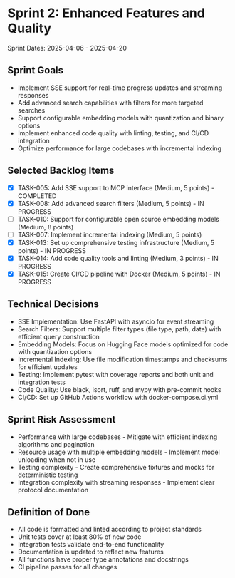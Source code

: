 # Sprint 2: Enhanced Features and Quality

Sprint Dates: 2025-04-06 - 2025-04-20

## Sprint Goals
- Implement SSE support for real-time progress updates and streaming responses
- Add advanced search capabilities with filters for more targeted searches
- Support configurable embedding models with quantization and binary options
- Implement enhanced code quality with linting, testing, and CI/CD integration
- Optimize performance for large codebases with incremental indexing

## Selected Backlog Items

- [x] TASK-005: Add SSE support to MCP interface (Medium, 5 points) - COMPLETED
- [x] TASK-008: Add advanced search filters (Medium, 5 points) - IN PROGRESS
- [ ] TASK-010: Support for configurable open source embedding models (Medium, 8 points)
- [ ] TASK-007: Implement incremental indexing (Medium, 5 points)
- [x] TASK-013: Set up comprehensive testing infrastructure (Medium, 5 points) - IN PROGRESS
- [x] TASK-014: Add code quality tools and linting (Medium, 3 points) - IN PROGRESS
- [x] TASK-015: Create CI/CD pipeline with Docker (Medium, 5 points) - IN PROGRESS

## Technical Decisions

- SSE Implementation: Use FastAPI with asyncio for event streaming
- Search Filters: Support multiple filter types (file type, path, date) with efficient query construction
- Embedding Models: Focus on Hugging Face models optimized for code with quantization options
- Incremental Indexing: Use file modification timestamps and checksums for efficient updates
- Testing: Implement pytest with coverage reports and both unit and integration tests
- Code Quality: Use black, isort, ruff, and mypy with pre-commit hooks
- CI/CD: Set up GitHub Actions workflow with docker-compose.ci.yml

## Sprint Risk Assessment
- Performance with large codebases - Mitigate with efficient indexing algorithms and pagination
- Resource usage with multiple embedding models - Implement model unloading when not in use
- Testing complexity - Create comprehensive fixtures and mocks for deterministic testing
- Integration complexity with streaming responses - Implement clear protocol documentation

## Definition of Done
- All code is formatted and linted according to project standards
- Unit tests cover at least 80% of new code
- Integration tests validate end-to-end functionality
- Documentation is updated to reflect new features
- All functions have proper type annotations and docstrings
- CI pipeline passes for all changes